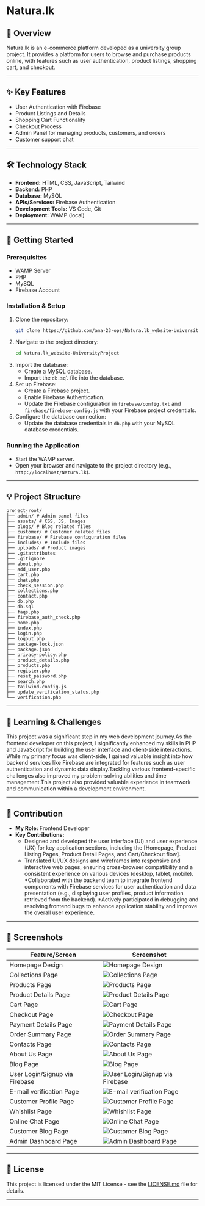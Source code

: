 # Natura.lk

## 🌟 Overview

Natura.lk is an e-commerce platform developed as a university group project. It provides a platform for users to browse and purchase products online, with features such as user authentication, product listings, shopping cart, and checkout.

---

## ✨ Key Features

*   User Authentication with Firebase
*   Product Listings and Details
*   Shopping Cart Functionality
*   Checkout Process
*   Admin Panel for managing products, customers, and orders
*   Customer support chat

---

## 🛠️ Technology Stack

*   **Frontend:** HTML, CSS, JavaScript, Tailwind
*   **Backend:** PHP
*   **Database:** MySQL
*   **APIs/Services:** Firebase Authentication
*   **Development Tools:** VS Code, Git
*   **Deployment:** WAMP (local)

---

## 🚀 Getting Started

### Prerequisites

*   WAMP Server
*   PHP
*   MySQL
*   Firebase Account

### Installation & Setup

1.  Clone the repository:
    ```bash
    git clone https://github.com/ama-23-ops/Natura.lk_website-UniversityProject.git
    ```
2.  Navigate to the project directory:
    ```bash
    cd Natura.lk_website-UniversityProject
    ```
3.  Import the database:
    *   Create a MySQL database.
    *   Import the `db.sql` file into the database.
4.  Set up Firebase:
    *   Create a Firebase project.
    *   Enable Firebase Authentication.
    *   Update the Firebase configuration in `firebase/config.txt` and `firebase/firebase-config.js` with your Firebase project credentials.
5.  Configure the database connection:
    *   Update the database credentials in `db.php` with your MySQL database credentials.

### Running the Application

*   Start the WAMP server.
*   Open your browser and navigate to the project directory (e.g., `http://localhost/Natura.lk`).

---

## 💡 Project Structure

```
project-root/
├── admin/ # Admin panel files
├── assets/ # CSS, JS, Images
├── blogs/ # Blog related files
├── customer/ # Customer related files
├── firebase/ # Firebase configuration files
├── includes/ # Include files
├── uploads/ # Product images
├── .gitattributes
├── .gitignore
├── about.php
├── add_user.php
├── cart.php
├── chat.php
├── check_session.php
├── collections.php
├── contact.php
├── db.php
├── db.sql
├── faqs.php
├── firebase_auth_check.php
├── home.php
├── index.php
├── login.php
├── logout.php
├── package-lock.json
├── package.json
├── privacy-policy.php
├── product_details.php
├── products.php
├── register.php
├── reset_password.php
├── search.php
├── tailwind.config.js
├── update_verification_status.php
└── verification.php
```
---

## 🎯 Learning & Challenges

This project was a significant step in my web development journey.As the frontend developer on this project, I significantly enhanced my skills in PHP and JavaScript for building the user interface and client-side interactions. While my primary focus was client-side, I gained valuable insight into how backend services like Firebase are integrated for features such as user authentication and dynamic data display.Tackling various frontend-specific challenges also improved my problem-solving abilities and time management.This project also provided valuable experience in teamwork and communication within a development environment.

---

## 🤝 Contribution

*   **My Role:** Frontend Developer
*   **Key Contributions:**
    *   Designed and developed the user interface (UI) and user experience (UX) for key application sections, including the [Homepage, Product Listing Pages, Product Detail Pages, and Cart/Checkout flow].
    *   Translated UI/UX designs and wireframes into responsive and interactive web pages, ensuring cross-browser compatibility and a consistent experience on various devices (desktop, tablet, mobile).
    *Collaborated with the backend team to integrate frontend components with Firebase services for user authentication and data presentation (e.g., displaying user profiles, product information retrieved from the backend).
    *Actively participated in debugging and resolving frontend bugs to enhance application stability and improve the overall user experience.

---

## 📸 Screenshots

| Feature/Screen                   | Screenshot                                                                  |
| -------------------------------- | --------------------------------------------------------------------------- |
| Homepage Design                  | ![Homepage Design](screenshots/natura-feat1.png)                            |
| Collections Page                 | ![Collections Page](screenshots/natura-feat2.png)                           |
| Products Page                    | ![Products Page](screenshots/natura-feat3.png)                              |
| Product Details Page             | ![Product Details Page](screenshots/natura-feat4.png)                       |
| Cart Page                        | ![Cart Page](screenshots/natura-feat5.png)                                  |
| Checkout Page                    | ![Checkout Page](screenshots/natura-feat6.png)                              |
| Payment Details Page             | ![Payment Details Page](screenshots/natura-feat7.png)                       |
| Order Summary Page               | ![Order Summary Page](screenshots/natura-feat8.png)                         |
| Contacts Page                    | ![Contacts Page](screenshots/natura-feat9.png)                              |
| About Us Page                    | ![About Us Page](screenshots/natura-feat10.png)                             |
| Blog Page                        | ![Blog Page](screenshots/natura-feat11.png)                                 |
| User Login/Signup via Firebase   | ![User Login/Signup via Firebase](screenshots/natura-feat12.png)            |
| E-mail verification Page         | ![E-mail verification Page](screenshots/natura-feat13.png)                  |
| Customer Profile Page            | ![Customer Profile Page](screenshots/natura-feat14.png)                     |
| Whishlist Page                   | ![Whishlist Page](screenshots/natura-feat15.png)                            |
| Online Chat Page                 | ![Online Chat Page](screenshots/natura-feat16.png)                          |
| Customer Blog Page               | ![Customer Blog Page](screenshots/natura-feat17.png)                        |
| Admin Dashboard Page             | ![Admin Dashboard Page](screenshots/natura-feat18.png)                      |

---

## 📜 License

This project is licensed under the MIT License - see the [LICENSE.md](LICENSE.md) file for details.

---
